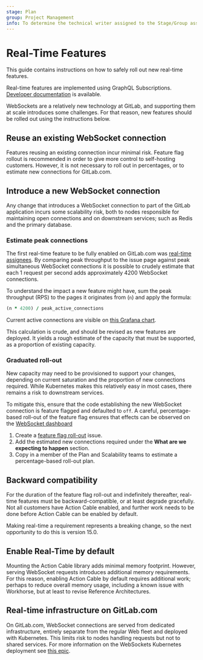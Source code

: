 ```yaml
---
stage: Plan
group: Project Management
info: To determine the technical writer assigned to the Stage/Group associated with this page, see https://about.gitlab.com/handbook/product/ux/technical-writing/#assignments
---
```


# Real-Time Features

This guide contains instructions on how to safely roll out new real-time
features.

Real-time features are implemented using GraphQL Subscriptions.
[Developer documentation](api_graphql_styleguide.md#subscriptions) is available.

WebSockets are a relatively new technology at GitLab, and supporting them at
scale introduces some challenges. For that reason, new features should be rolled
out using the instructions below.

## Reuse an existing WebSocket connection

Features reusing an existing connection incur minimal risk. Feature flag rollout
is recommended in order to give more control to self-hosting customers. However,
it is not necessary to roll out in percentages, or to estimate new connections for
GitLab.com.

## Introduce a new WebSocket connection

Any change that introduces a WebSocket connection to part of the GitLab application
incurs some scalability risk, both to nodes responsible for maintaining open
connections and on downstream services; such as Redis and the primary database.

### Estimate peak connections

The first real-time feature to be fully enabled on GitLab.com was
[real-time assignees](https://gitlab.com/gitlab-org/gitlab/-/issues/17589). By comparing
peak throughput to the issue page against peak simultaneous WebSocket connections it is
possible to crudely estimate that each 1 request per second adds
approximately 4200 WebSocket connections.

To understand the impact a new feature might have, sum the peak throughput (RPS)
to the pages it originates from (`n`) and apply the formula:

```ruby
(n * 4200) / peak_active_connections
```

Current active connections are visible on
[this Grafana chart](https://dashboards.gitlab.net/d/websockets-main/websockets-overview?viewPanel=1357460996&orgId=1).

This calculation is crude, and should be revised as new features are
deployed. It yields a rough estimate of the capacity that must be
supported, as a proportion of existing capacity.

### Graduated roll-out

New capacity may need to be provisioned to support your changes, depending on
current saturation and the proportion of new connections required. While
Kubernetes makes this relatively easy in most cases, there remains a risk to
downstream services.

To mitigate this, ensure that the code establishing the new WebSocket connection
is feature flagged and defaulted to `off`. A careful, percentage-based roll-out
of the feature flag ensures that effects can be observed on the
[WebSocket dashboard](https://dashboards.gitlab.net/d/websockets-main/websockets-overview?orgId=1)

1. Create a
   [feature flag roll-out](https://gitlab.com/gitlab-org/gitlab/-/blob/master/.gitlab/issue_templates/Feature%20Flag%20Roll%20Out.md)
   issue.
1. Add the estimated new connections required under the **What are we expecting to happen** section.
1. Copy in a member of the Plan and Scalability teams to estimate a percentage-based
   roll-out plan.

## Backward compatibility

For the duration of the feature flag roll-out and indefinitely thereafter,
real-time features must be backward-compatible, or at least degrade
gracefully. Not all customers have Action Cable enabled, and further work
needs to be done before Action Cable can be enabled by default.

Making real-time a requirement represents a breaking change, so the next
opportunity to do this is version 15.0.

## Enable Real-Time by default

Mounting the Action Cable library adds minimal memory footprint. However,
serving WebSocket requests introduces additional memory requirements. For this
reason, enabling Action Cable by default requires additional work; perhaps
to reduce overall memory usage, including a known issue with Workhorse, but at
least to revise Reference Architectures.

## Real-time infrastructure on GitLab.com

On GitLab.com, WebSocket connections are served from dedicated infrastructure,
entirely separate from the regular Web fleet and deployed with Kubernetes. This
limits risk to nodes handling requests but not to shared services. For more
information on the WebSockets Kubernetes deployment see
[this epic](https://gitlab.com/groups/gitlab-com/gl-infra/-/epics/355).
